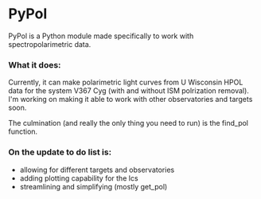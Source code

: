 # PyPol

PyPol is a Python module made specifically to work with spectropolarimetric data. 


### What it does:

Currently, it can make polarimetric light curves from U Wisconsin HPOL data for the system V367 Cyg (with and without ISM polrization removal). I'm working on making it able to work with other observatories and targets soon.

The culmination (and really the only thing you need to run) is the find_pol function.

### On the update to do list is:

- allowing for different targets and observatories
- adding plotting capability for the lcs
- streamlining and simplifying (mostly get_pol)